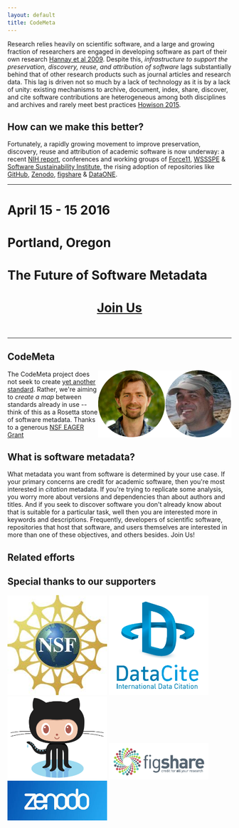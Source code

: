 ```yaml
---
layout: default
title: CodeMeta
---
```


Research relies heavily on scientific software, and a large and growing fraction of researchers are engaged in developing software as part of their own research [Hannay et al 2009](http://dx.doi.org/10.1109/SECSE.2009.5069155). Despite this, _infrastructure to  support the preservation, discovery, reuse, and attribution of software_ lags substantially behind that of other research products such as journal  articles and research data. This lag is driven not so much by a lack of  technology as it is by a lack of unity: existing mechanisms to archive,  document, index, share, discover, and cite software contributions are heterogeneous among both disciplines and archives and rarely meet best practices [Howison 2015](http://dx.doi.org/10.1002/asi.23538).

## How can we make this better?

Fortunately, a rapidly growing movement to improve preservation, discovery, reuse and attribution of academic software is now underway: a recent [NIH report](http://softwarediscoveryindex.org), conferences and working groups of [Force11](https://www.force11.org/), [WSSSPE](http://wssspe.researchcomputing.org.uk/) & [Software Sustainability Institute](http://www.software.ac.uk/), the rising adoption of repositories like [GitHub](https://github.com), [Zenodo](https://zenodo.org), [figshare](https://figshare.com) & [DataONE](https://www.dataone.org).

<hr/>

# April 15 - 15 2016

# Portland, Oregon

# The Future of Software Metadata

<h1 style="text-align: center;"><a class="btn" href="http://carlboettiger.info">Join Us</a></h1>

<br/>

<hr/>

## CodeMeta

<img width="150px" style="float: right" src="/public/img/matt.png"/> <img width="150px" style="float: right" src="/public/img/carl.png"/>
The CodeMeta project does not seek to create [yet another standard](https://xkcd.com/927/).  Rather, we're aiming to _create a map_ between standards already in use -- think of this as a Rosetta stone of software metadata.  Thanks to a generous [NSF EAGER Grant]() 


## What is software metadata?

What metadata you want from software is determined by your use case.  If your primary concerns are credit for academic software, then you're most interested in _citation_ metadata.  If you're trying to replicate some analysis, you worry more about versions and dependencies than about authors and titles.  And if you seek to discover software you don't already know about that is suitable for a particular task, well then you are interested more in keywords and descriptions. Frequently, developers of scientific software, repositories that host that software, and users themselves are interested in more than one of these objectives, and others besides.
Join Us!

## Related efforts

## Special thanks to our supporters

<img width="224px"  src="/public/img/nsf.jpg"/>
<img width="224px"  src="/public/img/datacite.png"/>
<img width="224px" src="/public/img/github.png"/>
<img width="224px"  src="/public/img/figshare.png"/> 
<img width="224px"  src="/public/img/zenodo.jpg"/>
